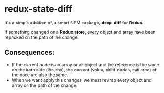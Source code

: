 # redux-state-diff

It's a simple addition of, a smart NPM package, **deep-diff** for **Redux**.

If something changed on a **Redux store**, every object and array have been repacked on the path of the change.

## Consequences:
 - If the current node is an array or an object and the reference is the same on the both side (lhs, rhs), the content (value, child-nodes, sub-tree) of the node are also the same.
 - When we want apply this changes, we must rewrap every object and array on the path of the change.
